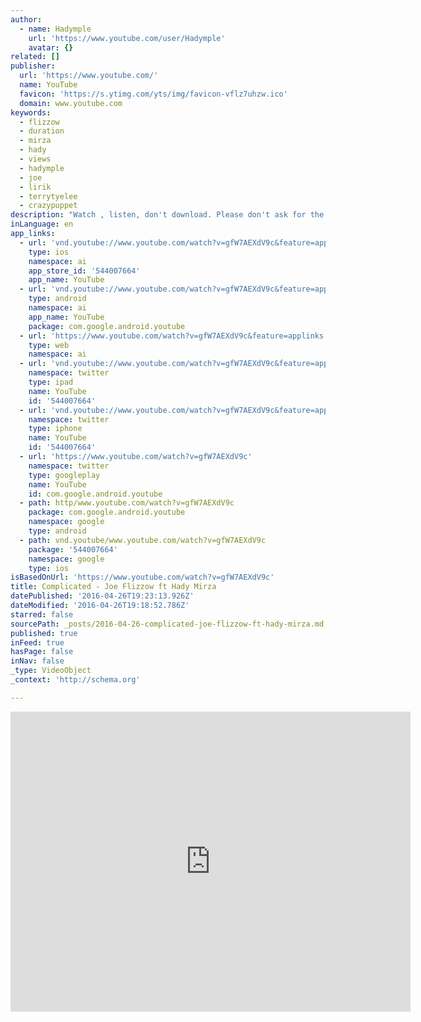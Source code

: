 ```yaml
---
author:
  - name: Hadymple
    url: 'https://www.youtube.com/user/Hadymple'
    avatar: {}
related: []
publisher:
  url: 'https://www.youtube.com/'
  name: YouTube
  favicon: 'https://s.ytimg.com/yts/img/favicon-vflz7uhzw.ico'
  domain: www.youtube.com
keywords:
  - flizzow
  - duration
  - mirza
  - hady
  - views
  - hadymple
  - joe
  - lirik
  - terrytyelee
  - crazypuppet
description: "Watch , listen, don't download. Please don't ask for the MP3. Go get the original. Track 10 from Joe Flizzow's Debut Solo Album - President. Now out in stores."
inLanguage: en
app_links:
  - url: 'vnd.youtube://www.youtube.com/watch?v=gfW7AEXdV9c&feature=applinks'
    type: ios
    namespace: ai
    app_store_id: '544007664'
    app_name: YouTube
  - url: 'vnd.youtube://www.youtube.com/watch?v=gfW7AEXdV9c&feature=applinks'
    type: android
    namespace: ai
    app_name: YouTube
    package: com.google.android.youtube
  - url: 'https://www.youtube.com/watch?v=gfW7AEXdV9c&feature=applinks'
    type: web
    namespace: ai
  - url: 'vnd.youtube://www.youtube.com/watch?v=gfW7AEXdV9c&feature=applinks'
    namespace: twitter
    type: ipad
    name: YouTube
    id: '544007664'
  - url: 'vnd.youtube://www.youtube.com/watch?v=gfW7AEXdV9c&feature=applinks'
    namespace: twitter
    type: iphone
    name: YouTube
    id: '544007664'
  - url: 'https://www.youtube.com/watch?v=gfW7AEXdV9c'
    namespace: twitter
    type: googleplay
    name: YouTube
    id: com.google.android.youtube
  - path: http/www.youtube.com/watch?v=gfW7AEXdV9c
    package: com.google.android.youtube
    namespace: google
    type: android
  - path: vnd.youtube/www.youtube.com/watch?v=gfW7AEXdV9c
    package: '544007664'
    namespace: google
    type: ios
isBasedOnUrl: 'https://www.youtube.com/watch?v=gfW7AEXdV9c'
title: Complicated - Joe Flizzow ft Hady Mirza
datePublished: '2016-04-26T19:23:13.926Z'
dateModified: '2016-04-26T19:18:52.786Z'
starred: false
sourcePath: _posts/2016-04-26-complicated-joe-flizzow-ft-hady-mirza.md
published: true
inFeed: true
hasPage: false
inNav: false
_type: VideoObject
_context: 'http://schema.org'

---
```

<iframe src="https://cdn.embedly.com/widgets/media.html?src=https%3A%2F%2Fwww.youtube.com%2Fembed%2FgfW7AEXdV9c%3Ffeature%3Doembed&amp;url=https%3A%2F%2Fwww.youtube.com%2Fwatch%3Fv%3DgfW7AEXdV9c&amp;image=https%3A%2F%2Fi.ytimg.com%2Fvi%2FgfW7AEXdV9c%2Fhqdefault.jpg&amp;key=b7d04c9b404c499eba89ee7072e1c4f7&amp;type=text%2Fhtml&amp;schema=youtube" width="640" height="480" scrolling="no" frameborder="0" allowfullscreen="" style=""></iframe>